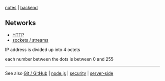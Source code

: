 [notes](../notes.md) | [backend](../backend.md)

## Networks

- [HTTP](HTTP.md)
- [sockets / streams](../sockets-streams.md)

IP address is divided up into 4 octets

each number between the dots is between 0 and 255

---

See also [Git / GitHub](../git-github.md)
 | [node.js](../javascript/node.md)
 | [security](../security.md) | [server-side](../server-side.md)
